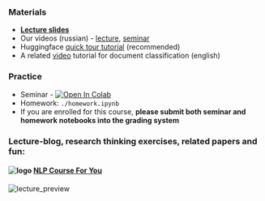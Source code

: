 
### Materials
* [__Lecture slides__](https://drive.google.com/file/d/1MYEajlQeG7w4VftF-GGs7em5pTVYsquJ/view?usp=sharing) 
* Our videos (russian) - [lecture](https://disk.yandex.ru/i/7EAl1vWEkusMTA), [seminar](https://disk.yandex.ru/i/KgOmuhkdLQhf4Q)
* Huggingface [quick tour tutorial](https://huggingface.co/docs/transformers/quicktour) (recommended)
* A related [video](https://www.youtube.com/watch?v=_eSGWNqKeeY) tutorial for document classification (english)

### Practice
* Seminar - [![Open In Colab](https://colab.research.google.com/assets/colab-badge.svg)](https://colab.research.google.com/github/yandexdataschool/nlp_course/blob/2023/week05_transfer/seminar.ipynb)
* Homework: `./homework.ipynb`
* If you are enrolled for this course, __please submit both seminar and homework notebooks into the grading system__


### Lecture-blog, research thinking exercises, related papers and fun: 
#### ![logo](../resources/course_logo.png) [NLP Course For You](https://lena-voita.github.io/nlp_course.html#preview_transfer) 
![lecture_preview](../resources/nlp2020_gifs/transfer_learning.gif)
